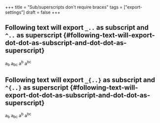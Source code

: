 +++
title = "Sub/superscripts don't require braces"
tags = ["export-settings"]
draft = false
+++

## Following text will export `_..` as subscript and `^..` as superscript {#following-text-will-export-dot-dot-as-subscript-and-dot-dot-as-superscript}

a<sub>b</sub> a<sub>bc</sub> a<sup>b</sup> a<sup>bc</sup>


## Following text will export `_{..}` as subscript and `^{..}` as superscript {#following-text-will-export-dot-dot-as-subscript-and-dot-dot-as-superscript}

a<sub>b</sub> a<sub>bc</sub> a<sup>b</sup> a<sup>bc</sup>
